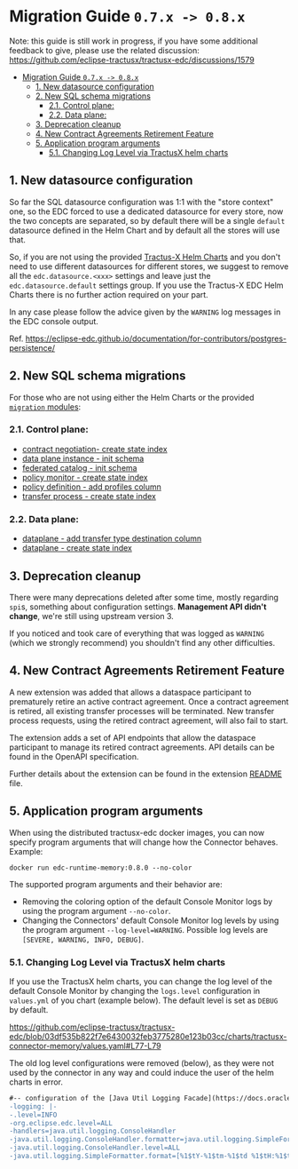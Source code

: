 # Migration Guide `0.7.x -> 0.8.x`

Note: this guide is still work in progress, if you have some additional feedback to give, please use the related discussion:
https://github.com/eclipse-tractusx/tractusx-edc/discussions/1579

<!-- TOC -->
* [Migration Guide `0.7.x -> 0.8.x`](#migration-guide-07x---08x)
  * [1. New datasource configuration](#1-new-datasource-configuration)
  * [2. New SQL schema migrations](#2-new-sql-schema-migrations-)
    * [2.1. Control plane:](#21-control-plane)
    * [2.2. Data plane:](#22-data-plane)
  * [3. Deprecation cleanup](#3-deprecation-cleanup)
  * [4. New Contract Agreements Retirement Feature](#4-new-contract-agreements-retirement-feature)
  * [5. Application program arguments](#5-application-program-arguments)
    * [5.1. Changing Log Level via TractusX helm charts](#51-changing-log-level-via-tractusx-helm-charts)
<!-- TOC -->

## 1. New datasource configuration

So far the SQL datasource configuration was 1:1 with the "store context" one, so the EDC forced to use a dedicated 
datasource for every store, now the two concepts are separated, so by default there will be a single `default` datasource
defined in the Helm Chart and by default all the stores will use that.

So, if you are not using the provided [Tractus-X Helm Charts](https://eclipse-tractusx.github.io/charts/) and you don't
need to use different datasources for different stores, we suggest to remove all the `edc.datasource.<xxx>` settings and
leave just the `edc.datasource.default` settings group. If you use the Tractus-X EDC Helm Charts there is no further action required on your part.

In any case please follow the advice given by the `WARNING` log messages in the EDC console output.

Ref. https://eclipse-edc.github.io/documentation/for-contributors/postgres-persistence/

## 2. New SQL schema migrations 
For those who are not using either the Helm Charts or the provided [`migration` modules](../../edc-extensions/migrations):

### 2.1. Control plane:
- [contract negotiation- create state index](../../edc-extensions/migrations/control-plane-migration/src/main/resources/org/eclipse/tractusx/edc/postgresql/migration/contractnegotiation/V0_0_9__Alter_ContractNegotiation_CreateStateIndex.sql)
- [data plane instance - init schema](../../edc-extensions/migrations/control-plane-migration/src/main/resources/org/eclipse/tractusx/edc/postgresql/migration/dataplaneinstance/V0_0_1__Init_Dataplaneinstance.sql)
- [federated catalog - init schema](../../edc-extensions/migrations/control-plane-migration/src/main/resources/org/eclipse/tractusx/edc/postgresql/migration/federatedcatalog/V0_0_1__Init_FederatedCatalogCache_Database_Schema.sql)
- [policy monitor - create state index](../../edc-extensions/migrations/control-plane-migration/src/main/resources/org/eclipse/tractusx/edc/postgresql/migration/policy-monitor/V0_0_2__Alter_PolicyMonitor_CreateStateIndex.sql)
- [policy definition - add profiles column](../../edc-extensions/migrations/control-plane-migration/src/main/resources/org/eclipse/tractusx/edc/postgresql/migration/policy/V0_0_5__Add_Profiles.sql)
- [transfer process - create state index](../../edc-extensions/migrations/control-plane-migration/src/main/resources/org/eclipse/tractusx/edc/postgresql/migration/transferprocess/V0_0_16__Alter_TransferProcess_CreateStateIndex.sql)

### 2.2. Data plane:
- [dataplane - add transfer type destination column](../../edc-extensions/migrations/data-plane-migration/src/main/resources/org/eclipse/tractusx/edc/postgresql/migration/dataplane/V0_0_2__Alter_Dataplane_AddTransferTypeDestinationColumn.sql)
- [dataplane - create state index](../../edc-extensions/migrations/data-plane-migration/src/main/resources/org/eclipse/tractusx/edc/postgresql/migration/dataplane/V0_0_3__Alter_Dataplane_CreateStateIndex.sql)

## 3. Deprecation cleanup

There were many deprecations deleted after some time, mostly regarding `spi`s, something about configuration settings.
**Management API didn't change**, we're still using upstream version 3.

If you noticed and took care of everything that was logged as `WARNING` (which we strongly recommend) you shouldn't find
any other difficulties.

## 4. New Contract Agreements Retirement Feature

A new extension was added that allows a dataspace participant to prematurely retire an active contract agreement.
Once a contract agreement is retired, all existing transfer processes will be terminated. New transfer process requests,
using the retired contract agreement, will also fail to start.

The extension adds a set of API endpoints that allow the dataspace participant to manage its retired contract
agreements.
API details can be found in the OpenAPI specification.

Further details about the extension can be found in the extension [README](../../edc-extensions/agreements/README.md)
file.

## 5. Application program arguments

When using the distributed tractusx-edc docker images, you can now specify program arguments that will change how the
Connector behaves. Example:

`docker run edc-runtime-memory:0.8.0 --no-color`

The supported program arguments and their behavior are:

- Removing the coloring option of the default Console Monitor logs by using the program argument `--no-color`.
- Changing the Connectors' default Console Monitor log levels by using the program argument `--log-level=WARNING`.
  Possible log levels are
  `[SEVERE, WARNING, INFO, DEBUG]`.

### 5.1. Changing Log Level via TractusX helm charts

If you use the TractusX helm charts, you can change the log level of the default Console Monitor by changing the
`logs.level` configuration in `values.yml` of you chart (example below). The default level is set as `DEBUG` by default.

https://github.com/eclipse-tractusx/tractusx-edc/blob/03df535b822f7e6430032feb3775280e123b03cc/charts/tractusx-connector-memory/values.yaml#L77-L79

The old log level configurations were removed (below), as they were not used by the connector in any way and could
induce the user
of the helm charts in error.

```diff
#-- configuration of the [Java Util Logging Facade](https://docs.oracle.com/javase/7/docs/technotes/guides/logging/overview.html)
-logging: |-
-.level=INFO
-org.eclipse.edc.level=ALL
-handlers=java.util.logging.ConsoleHandler
-java.util.logging.ConsoleHandler.formatter=java.util.logging.SimpleFormatter
-java.util.logging.ConsoleHandler.level=ALL
-java.util.logging.SimpleFormatter.format=[%1$tY-%1$tm-%1$td %1$tH:%1$tM:%1$tS] [%4$-7s] %5$s%6$s%n
```
